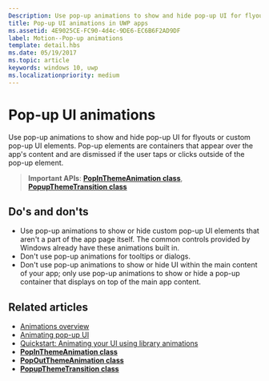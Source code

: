 ```yaml
---
Description: Use pop-up animations to show and hide pop-up UI for flyouts or custom pop-up UI elements. Pop-up elements are containers that appear over the app's content and are dismissed if the user taps or clicks outside of the pop-up element.
title: Pop-up UI animations in UWP apps
ms.assetid: 4E9025CE-FC90-4d4c-9DE6-EC6B6F2AD9DF
label: Motion--Pop-up animations
template: detail.hbs
ms.date: 05/19/2017
ms.topic: article
keywords: windows 10, uwp
ms.localizationpriority: medium
---
```

# Pop-up UI animations



Use pop-up animations to show and hide pop-up UI for flyouts or custom pop-up UI elements. Pop-up elements are containers that appear over the app's content and are dismissed if the user taps or clicks outside of the pop-up element.

> **Important APIs**: [**PopInThemeAnimation class**](https://docs.microsoft.com/uwp/api/Windows.UI.Xaml.Media.Animation.PopInThemeAnimation), [**PopupThemeTransition class**](https://docs.microsoft.com/uwp/api/Windows.UI.Xaml.Media.Animation.PopupThemeTransition)


## Do's and don'ts


-   Use pop-up animations to show or hide custom pop-up UI elements that aren't a part of the app page itself. The common controls provided by Windows already have these animations built in.
-   Don't use pop-up animations for tooltips or dialogs.
-   Don't use pop-up animations to show or hide UI within the main content of your app; only use pop-up animations to show or hide a pop-up container that displays on top of the main app content.

## Related articles

* [Animations overview](https://docs.microsoft.com/windows/uwp/graphics/animations-overview)
* [Animating pop-up UI](https://docs.microsoft.com/previous-versions/windows/apps/jj649433(v=win.10))
* [Quickstart: Animating your UI using library animations](https://docs.microsoft.com/previous-versions/windows/apps/hh452703(v=win.10))
* [**PopInThemeAnimation class**](https://docs.microsoft.com/uwp/api/Windows.UI.Xaml.Media.Animation.PopInThemeAnimation)
* [**PopOutThemeAnimation class**](https://docs.microsoft.com/uwp/api/Windows.UI.Xaml.Media.Animation.PopOutThemeAnimation)
* [**PopupThemeTransition class**](https://docs.microsoft.com/uwp/api/Windows.UI.Xaml.Media.Animation.PopupThemeTransition)

 

 




